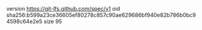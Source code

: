 version https://git-lfs.github.com/spec/v1
oid sha256:b599a23ce36605ef80278c857c90ae629686bf940e82b786b0bc94598c64e2e5
size 95
